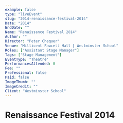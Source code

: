 ```yaml
---
example: false
type: "liveEvent"
slug: "2014-renaissance-festival-2014"
Date: "2014"
EndDate: ""
Name: "Renaissance Festival 2014"
Author: ""
Director: "Peter Chequer"
Venue: "Millicent Fawcett Hall | Westminster School"
Roles: ["Assistant Stage Manager"]
Tags: ["Stage Management"]
EventType: "Theatre"
PerformancesAttended: 0
Fee: ""
Professional: false
Paid: false
ImageThumb: ""
ImageCredit: ""
Client: "Westminster School"
---
```


# Renaissance Festival 2014
